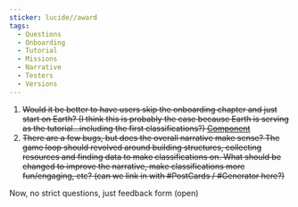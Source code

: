 ```yaml
---
sticker: lucide//award
tags:
  - Questions
  - Onboarding
  - Tutorial
  - Missions
  - Narrative
  - Testers
  - Versions
---
```

1. ~~Would it be better to have users skip the onboarding chapter and just start on Earth? (I think this is probably the case because Earth is serving as the tutorial...including the first classifications?) [Component](obsidian://open?vault=Sailing&file=01%20Chapter%201%2002%2FComponents)~~ 
2. ~~There are a few bugs, but does the overall narrative make sense? The game loop should revolved around building structures, collecting resources and finding data to make classifications on. What should be changed to improve the narrative, make classifications more fun/engaging, etc? (can we link in with #PostCards / #Generator here?)~~

Now, no strict questions, just feedback form (open)